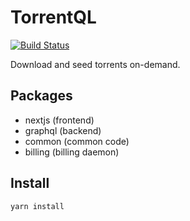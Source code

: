 # TorrentQL

[![Build Status](https://drone.huang.mx/api/badges/mitchellhuang/torrentql/status.svg)](https://drone.huang.mx/mitchellhuang/torrentql)

Download and seed torrents on-demand.

## Packages

* nextjs (frontend)
* graphql (backend)
* common (common code)
* billing (billing daemon)

## Install

```
yarn install
```
